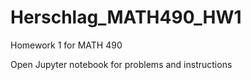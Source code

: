# Herschlag_MATH490_HW1
Homework 1 for MATH 490

Open Jupyter notebook for problems and instructions